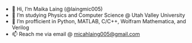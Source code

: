 - 👋 Hi, I’m Maika Laing (@laingmic005)
- 👀 I’m studying Physics and Computer Science @ Utah Valley University
- 🌱 I’m profficient in Python, MATLAB, C/C++, Wolfram Mathematica, and Verilog
- 📫 Reach me via email @ micahlaing005@gmail.com

<!---
laingmic005/laingmic005 is a ✨ special ✨ repository because its `README.md` (this file) appears on your GitHub profile.
You can click the Preview link to take a look at your changes.
--->
